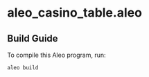 # aleo_casino_table.aleo

## Build Guide

To compile this Aleo program, run:
```bash
aleo build
```
